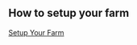 ## How to setup your farm

[Setup Your Farm](https://raw.githubusercontent.com/zero-os/home/master/docs/farmers/README.md ':include :type=markdown')
